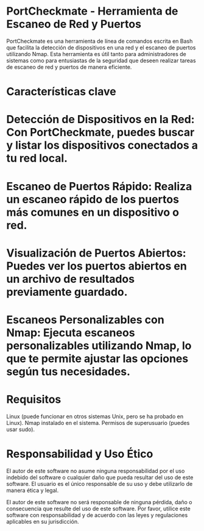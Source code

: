# PortCheckmate - Herramienta de Escaneo de Red y Puertos
PortCheckmate es una herramienta de línea de comandos escrita en Bash que facilita la
detección de dispositivos en una red y el escaneo de puertos utilizando Nmap. Esta herramienta es útil 
tanto para administradores de sistemas como para entusiastas de la seguridad que deseen realizar
tareas de escaneo de red y puertos de manera eficiente.

# Características clave
# Detección de Dispositivos en la Red: Con PortCheckmate, puedes buscar y listar los dispositivos conectados a tu red local.

# Escaneo de Puertos Rápido: Realiza un escaneo rápido de los puertos más comunes en un dispositivo o red.

# Visualización de Puertos Abiertos: Puedes ver los puertos abiertos en un archivo de resultados previamente guardado.

# Escaneos Personalizables con Nmap: Ejecuta escaneos personalizables utilizando Nmap, lo que te permite ajustar las opciones según tus necesidades.

# Requisitos
Linux (puede funcionar en otros sistemas Unix, pero se ha probado en Linux).
Nmap instalado en el sistema.
Permisos de superusuario (puedes usar sudo).

# Responsabilidad y Uso Ético
El autor de este software no asume ninguna responsabilidad por el uso indebido del 
software o cualquier daño que pueda resultar del uso de este software. El usuario es el único 
responsable de su uso y debe utilizarlo de manera ética y legal.

El autor de este software no será responsable de ninguna pérdida, daño o consecuencia que resulte del uso de este software.
Por favor, utilice este software con responsabilidad y de acuerdo con las leyes y regulaciones aplicables en su jurisdicción.


